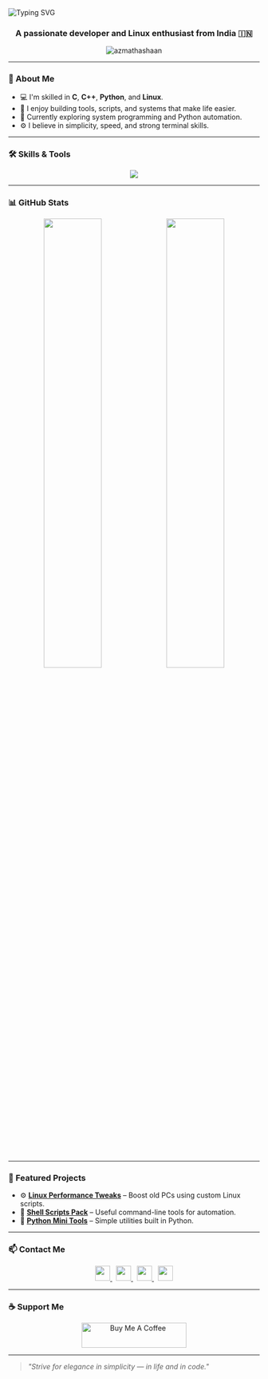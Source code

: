 <!-- Animated Header -->
<img src="https://readme-typing-svg.demolab.com?font=Fira+Code&pause=1000&color=36BCF7&width=435&lines=Hi+I'm+Azmat+%F0%9F%91%8B;C%2FC%2B%2B+%7C+Python+%7C+Linux+Developer;Loves+clean+code+and+open+source!" alt="Typing SVG" />

<h3 align="center">A passionate developer and Linux enthusiast from India 🇮🇳</h3>

<p align="center">
  <img src="https://komarev.com/ghpvc/?username=azmathashaan&label=Profile%20views&color=0e75b6&style=flat" alt="azmathashaan" />
</p>

---

### 🌟 About Me

- 💻 I'm skilled in **C**, **C++**, **Python**, and **Linux**.
- 🧠 I enjoy building tools, scripts, and systems that make life easier.
- 🌱 Currently exploring system programming and Python automation.
- ⚙️ I believe in simplicity, speed, and strong terminal skills.

---

### 🛠️ Skills & Tools

<p align="center">
  <img src="https://skillicons.dev/icons?i=python,cpp,c,linux,vscode,git,github,bash" />
</p>

---

### 📊 GitHub Stats

<p align="center">
  <img src="https://github-readme-stats.vercel.app/api?username=azmathashaan&show_icons=true&theme=tokyonight" width="48%" />
  <img src="https://github-readme-streak-stats.herokuapp.com/?user=azmathashaan&theme=tokyonight" width="48%" />
</p>

---

### 🚀 Featured Projects

- ⚙️ **[Linux Performance Tweaks](https://github.com/azmathashaan/LinuxLite-Optimizer)** – Boost old PCs using custom Linux scripts.
- 🔧 **[Shell Scripts Pack](https://github.com/azmathashaan/ShellScripts)** – Useful command-line tools for automation.
- 🧰 **[Python Mini Tools](https://github.com/azmathashaan/PythonTools)** – Simple utilities built in Python.

---

### 📫 Contact Me

<p align="center">
  <a href="mailto:azmathashaan@gmail.com">
    <img src="https://cdn-icons-png.flaticon.com/512/732/732200.png" height="30" width="30" />
  </a>
  &nbsp;
  <a href="https://twitter.com/azmathashaan">
    <img src="https://cdn-icons-png.flaticon.com/512/733/733579.png" height="30" width="30" />
  </a>
  &nbsp;
  <a href="https://linkedin.com/in/azmathashaan">
    <img src="https://cdn-icons-png.flaticon.com/512/174/174857.png" height="30" width="30" />
  </a>
  &nbsp;
  <a href="https://instagram.com/azmathashaan">
    <img src="https://cdn-icons-png.flaticon.com/512/2111/2111463.png" height="30" width="30" />
  </a>
</p>

---

### ☕ Support Me

<p align="center">
  <a href="https://www.buymeacoffee.com/azmathashaan" target="_blank">
    <img src="https://cdn.buymeacoffee.com/buttons/v2/default-yellow.png" height="50" width="210" alt="Buy Me A Coffee" />
  </a>
</p>

---

> *"Strive for elegance in simplicity — in life and in code."*
